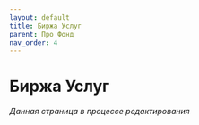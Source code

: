 ```yaml
---
layout: default
title: Биржа Услуг
parent: Про Фонд
nav_order: 4
---
```


# Биржа Услуг
*Данная страница в процессе редактирования*
